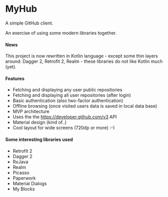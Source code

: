 # MyHub

A simple GitHub client.

An exercise of using some modern libraries together.

#### News
This project is now rewritten in Kotlin language - except some thin layers around:
Dagger 2, Retrofit 2, Realm - these libraries do not like Kotlin much (yet).

#### Features

* Fetching and displaying any user public repositories
* Fetching and displaying all user repositories (after login)
* Basic authentication (also two-factor authentication)
* Offline browsing (once visited users data is saved in local data base)
* MVP architecture
* Uses the the https://developer.github.com/v3 API
* Material design (kind of..)
* Cool layout for wide screens (720dp or more) :-)

#### Some interesting libraries used

* Retrofit 2
* Dagger 2
* RxJava
* Realm
* Picasso
* Paperwork
* Material Dialogs
* My Blocks

